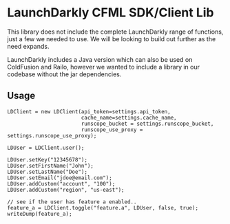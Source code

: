 # LaunchDarkly CFML SDK/Client Lib

This library does not include the complete LaunchDarkly range of functions, just a few we needed to use.  We will be looking to build out further as the need expands.

LaunchDarkly includes a Java version which can also be used on ColdFusion and Railo, however we wanted to include a library in our codebase without the jar dependencies.

## Usage

```
LDClient = new LDClient(api_token=settings.api_token, 
						cache_name=settings.cache_name,
						runscope_bucket = settings.runscope_bucket,
						runscope_use_proxy = settings.runscope_use_proxy);

LDUser = LDClient.user();

LDUser.setKey("12345678");
LDUser.setFirstName("John");
LDUser.setLastName("Doe");
LDUser.setEmail("jdoe@email.com");
LDUser.addCustom("account", "100");
LDUser.addCustom("region", "us-east");

// see if the user has feature a enabled..
feature_a = LDClient.toggle("feature.a", LDUser, false, true);
writeDump(feature_a);
```